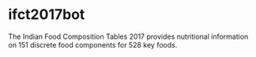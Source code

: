 # ifct2017bot
The Indian Food Composition Tables 2017 provides nutritional information on 151 discrete food components for 528 key foods.
